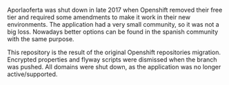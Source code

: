 Aporlaoferta was shut down in late 2017 when Openshift removed their free tier and required some amendments to make it work in their new environments. The application had a very small community, so it was not a big loss. Nowadays better options can be found in the spanish community with the same purpose.

This repository is the result of the original Openshift repositories migration. Encrypted properties and flyway scripts were dismissed when the branch was pushed. All domains were shut down, as the application was no longer active/supported.
